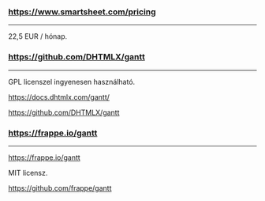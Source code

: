 ### https://www.smartsheet.com/pricing
---

22,5 EUR / hónap.

### https://github.com/DHTMLX/gantt
---

GPL licenszel ingyenesen használható.

https://docs.dhtmlx.com/gantt/

https://github.com/DHTMLX/gantt


### https://frappe.io/gantt
---

https://frappe.io/gantt

MIT licensz.

https://github.com/frappe/gantt


